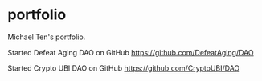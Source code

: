 # portfolio
Michael Ten's portfolio.


Started Defeat Aging DAO on GitHub
https://github.com/DefeatAging/DAO

Started Crypto UBI DAO on GitHub
https://github.com/CryptoUBI/DAO
